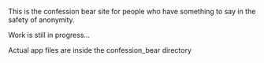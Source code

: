 This is the confession bear site for people who have something to say in the safety of anonymity. 

Work is still in progress...

Actual app files are inside the confession_bear directory